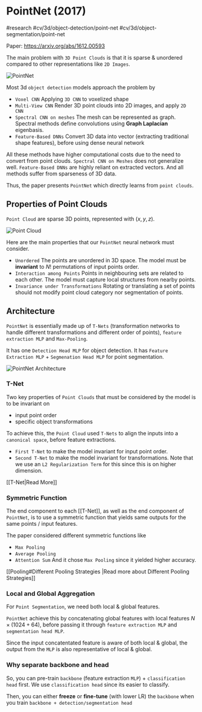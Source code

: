 # PointNet (2017)
#research #cv/3d/object-detection/point-net #cv/3d/object-segmentation/point-net

Paper: https://arxiv.org/abs/1612.00593

The main problem with `3D Point Clouds` is that it is sparse & unordered compared to other representations like `2D Images`.

![PointNet](https://stanford.edu/~rqi/pointnet/images/teaser.jpg)

Most 3d `object detection` models approach the problem by
- `Voxel CNN`
  Applying `3D CNN` to voxelized shape
- `Multi-View CNN`
  Render 3D point clouds into 2D images, and apply `2D CNN`
- `Spectral CNN on meshes`
  The mesh can be represented as graph.
  Spectral methods define convolutions using **Graph Laplacian** eigenbasis.
- `Feature-Based DNNs`
  Convert 3D data into vector (extracting traditional shape features), before using dense neural network

All these methods have higher computational costs due to the need to convert from point clouds.
`Spectral CNN on Meshes` does not generalize well.
`Feature-Based DNNs` are highly reliant on extracted vectors.
And all methods suffer from sparseness of 3D data.

Thus, the paper presents `PointNet` which directly learns from `point clouds`.

## Properties of Point Clouds
`Point Cloud` are sparse 3D points, represented with $(x, y, z)$.

![Point Cloud](https://keymakr.com/blog/content/images/2023/06/3D-Point-cloud.jpg)

Here are the main properties that our `PointNet` neural network must consider.
- `Unordered`
  The points are unordered in 3D space.
  The model must be **invariant** to $N!$ permutations of input points order.
- `Interaction among Points`
  Points in neighbouring sets are related to each other.
  The model must capture local structures from nearby points.
- `Invariance under Transformations`
  Rotating or translating a set of points should not modify point cloud category nor segmentation of points.

## Architecture
`PointNet` is essentially made up of `T-Nets` (transformation networks to handle different transformations and different order of points), `feature extraction MLP` and `Max-Pooling`.

It has one `Detection Head MLP` for object detection.
It has `Feature Extraction MLP` + `Segmenation Head MLP` for point segmentation.

![PointNet Architecture](https://stanford.edu/~rqi/pointnet/images/pointnet.jpg)

### T-Net
Two key properties of `Point Clouds` that must be considered by the model is to be invariant on
- input point order
- specific object transformations

To achieve this, the `Point Cloud` used `T-Nets` to align the inputs into a `canonical space`, before feature extractions.

- `First T-Net` to make the model invariant for input point order.
- `Second T-Net` to make the model invariant for transformations.
  Note that we use an `L2 Regularization Term` for this since this is on higher dimension.

[[T-Net|Read More]]

### Symmetric Function
The end component to each [[T-Net]], as well as the end component of `PointNet`, is to use a symmetric function that yields same outputs for the same points / input features.

The paper considered different symmetric functions like
- `Max Pooling`
- `Average Pooling`
- `Attention Sum`
And it chose `Max Pooling` since it yielded higher accuracy.

[[Pooling#Different Pooling Strategies |Read more about Different Pooling Strategies]]

### Local and Global Aggregation
For `Point Segmentation`, we need both local & global features.

`PointNet` achieve this by concatenating global features with local features $N \times (1024 + 64)$, before passing it through `feature extraction MLP` and `segmentation head MLP`.

Since the input concatentated feature is aware of both local & global, the output from the `MLP` is also representative of local & global.

### Why separate backbone and head
So, you can pre-train `backbone` (feature extraction `MLP`) + `classification head` first.
We use `classification head` since its easier to classify.

Then, you can either **freeze** or **fine-tune** (with lower LR) the `backbone` when you train `backbone + detection/segmentation head`
